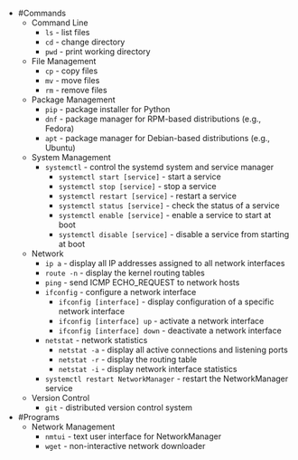 - #Commands
	- Command Line
		- `ls` - list files
		- `cd` - change directory
		- `pwd` - print working directory
	- File Management
		- `cp` - copy files
		- `mv` - move files
		- `rm` - remove files
	- Package Management
		- `pip` - package installer for Python
		- `dnf` - package manager for RPM-based distributions (e.g., Fedora)
		- `apt` - package manager for Debian-based distributions (e.g., Ubuntu)
	- System Management
		- `systemctl` - control the systemd system and service manager
			- `systemctl start [service]` - start a service
			- `systemctl stop [service]` - stop a service
			- `systemctl restart [service]` - restart a service
			- `systemctl status [service]` - check the status of a service
			- `systemctl enable [service]` - enable a service to start at boot
			- `systemctl disable [service]` - disable a service from starting at boot
	- Network
		- `ip a` - display all IP addresses assigned to all network interfaces
		- `route -n` - display the kernel routing tables
		- `ping` - send ICMP ECHO_REQUEST to network hosts
		- `ifconfig` - configure a network interface
			- `ifconfig [interface]` - display configuration of a specific network interface
			- `ifconfig [interface] up` - activate a network interface
			- `ifconfig [interface] down` - deactivate a network interface
		- `netstat` - network statistics
			- `netstat -a` - display all active connections and listening ports
			- `netstat -r` - display the routing table
			- `netstat -i` - display network interface statistics
		- `systemctl restart NetworkManager` - restart the NetworkManager service
	- Version Control
		- `git` - distributed version control system
- #Programs
	- Network Management
		- `nmtui` - text user interface for NetworkManager
		- `wget` - non-interactive network downloader